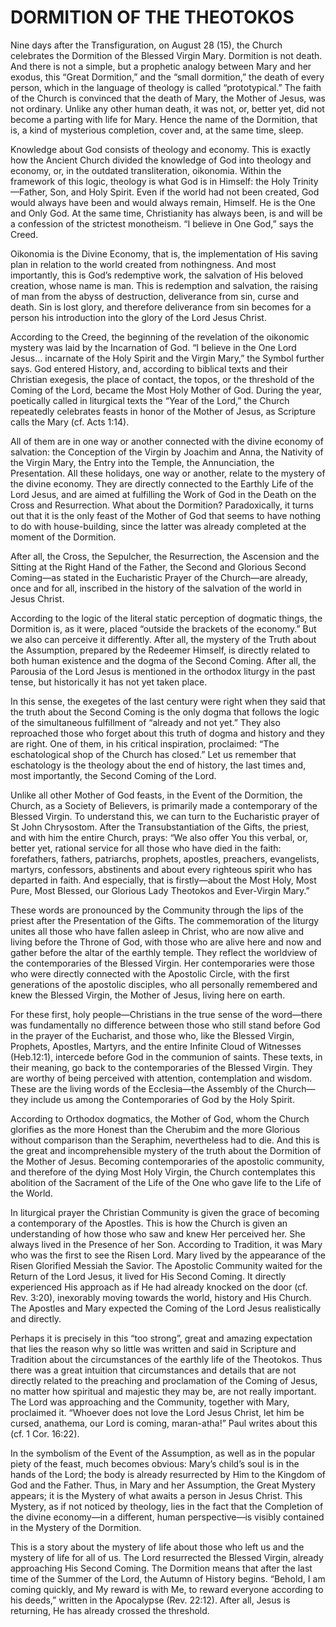 # DORMITION OF THE THEOTOKOS

Nine days after the Transfiguration, on August 28 (15), the Church celebrates the Dormition of the Blessed Virgin Mary. Dormition is not death. And there is not a simple, but a prophetic analogy between Mary and her exodus, this “Great Dormition,” and the “small dormition,” the death of every person, which in the language of theology is called “prototypical.” The faith of the Church is convinced that the death of Mary, the Mother of Jesus, was not ordinary. Unlike any other human death, it was not, or, better yet, did not become a parting with life for Mary. Hence the name of the Dormition, that is, a kind of mysterious completion, cover and, at the same time, sleep.

Knowledge about God consists of theology and economy. This is exactly how the Ancient Church divided the knowledge of God into theology and economy, or, in the outdated transliteration, oikonomia. Within the framework of this logic, theology is what God is in Himself: the Holy Trinity—Father, Son, and Holy Spirit. Even if the world had not been created, God would always have been and would always remain, Himself. He is the One and Only God. At the same time, Christianity has always been, is and will be a confession of the strictest monotheism. “I believe in One God,” says the Creed.

Oikonomia is the Divine Economy, that is, the implementation of His saving plan in relation to the world created from nothingness. And most importantly, this is God’s redemptive work, the salvation of His beloved creation, whose name is man. This is redemption and salvation, the raising of man from the abyss of destruction, deliverance from sin, curse and death. Sin is lost glory, and therefore deliverance from sin becomes for a person his introduction into the glory of the Lord Jesus Christ.

According to the Creed, the beginning of the revelation of the oikonomic mystery was laid by the Incarnation of God. “I believe in the One Lord Jesus... incarnate of the Holy Spirit and the Virgin Mary,” the Symbol further says. God entered History, and, according to biblical texts and their Christian exegesis, the place of contact, the topos, or the threshold of the Coming of the Lord, became the Most Holy Mother of God. During the year, poetically called in liturgical texts the “Year of the Lord,” the Church repeatedly celebrates feasts in honor of the Mother of Jesus, as Scripture calls the Mary (cf. Acts 1:14).

All of them are in one way or another connected with the divine economy of salvation: the Conception of the Virgin by Joachim and Anna, the Nativity of the Virgin Mary, the Entry into the Temple, the Annunciation, the Presentation. All these holidays, one way or another, relate to the mystery of the divine economy. They are directly connected to the Earthly Life of the Lord Jesus, and are aimed at fulfilling the Work of God in the Death on the Cross and Resurrection. What about the Dormition? Paradoxically, it turns out that it is the only feast of the Mother of God that seems to have nothing to do with house-building, since the latter was already completed at the moment of the Dormition.

After all, the Cross, the Sepulcher, the Resurrection, the Ascension and the Sitting at the Right Hand of the Father, the Second and Glorious Second Coming—as stated in the Eucharistic Prayer of the Church—are already, once and for all, inscribed in the history of the salvation of the world in Jesus Christ.

According to the logic of the literal static perception of dogmatic things, the Dormition is, as it were, placed “outside the brackets of the economy.” But we also can perceive it differently. After all, the mystery of the Truth about the Assumption, prepared by the Redeemer Himself, is directly related to both human existence and the dogma of the Second Coming. After all, the Parousia of the Lord Jesus is mentioned in the orthodox liturgy in the past tense, but historically it has not yet taken place.

In this sense, the exegetes of the last century were right when they said that the truth about the Second Coming is the only dogma that follows the logic of the simultaneous fulfillment of “already and not yet.” They also reproached those who forget about this truth of dogma and history and they are right. One of them, in his critical inspiration, proclaimed: “The eschatological shop of the Church has closed.” Let us remember that eschatology is the theology about the end of history, the last times and, most importantly, the Second Coming of the Lord.

Unlike all other Mother of God feasts, in the Event of the Dormition, the Church, as a Society of Believers, is primarily made a contemporary of the Blessed Virgin. To understand this, we can turn to the Eucharistic prayer of St John Chrysostom. After the Transubstantiation of the Gifts, the priest, and with him the entire Church, prays: “We also offer You this verbal, or, better yet, rational service for all those who have died in the faith: forefathers, fathers, patriarchs, prophets, apostles, preachers, evangelists, martyrs, confessors, abstinents and about every righteous spirit who has departed in faith. And especially, that is firstly—about the Most Holy, Most Pure, Most Blessed, our Glorious Lady Theotokos and Ever-Virgin Mary.”

These words are pronounced by the Community through the lips of the priest after the Presentation of the Gifts. The commemoration of the liturgy unites all those who have fallen asleep in Christ, who are now alive and living before the Throne of God, with those who are alive here and now and gather before the altar of the earthly temple. They reflect the worldview of the contemporaries of the Blessed Virgin. Her contemporaries were those who were directly connected with the Apostolic Circle, with the first generations of the apostolic disciples, who all personally remembered and knew the Blessed Virgin, the Mother of Jesus, living here on earth.

For these first, holy people—Christians in the true sense of the word—there was fundamentally no difference between those who still stand before God in the prayer of the Eucharist, and those who, like the Blessed Virgin, Prophets, Apostles, Martyrs, and the entire Infinite Cloud of Witnesses (Heb.12:1), intercede before God in the communion of saints. These texts, in their meaning, go back to the contemporaries of the Blessed Virgin. They are worthy of being perceived with attention, contemplation and wisdom. These are the living words of the Ecclesia—the Assembly of the Church—they include us among the Contemporaries of God by the Holy Spirit.

According to Orthodox dogmatics, the Mother of God, whom the Church glorifies as the more Honest than the Cherubim and the more Glorious without comparison than the Seraphim, nevertheless had to die. And this is the great and incomprehensible mystery of the truth about the Dormition of the Mother of Jesus. Becoming contemporaries of the apostolic community, and therefore of the dying Most Holy Virgin, the Church contemplates this abolition of the Sacrament of the Life of the One who gave life to the Life of the World.

In liturgical prayer the Christian Community is given the grace of becoming a contemporary of the Apostles. This is how the Church is given an understanding of how those who saw and knew Her perceived her. She always lived in the Presence of her Son. According to Tradition, it was Mary who was the first to see the Risen Lord. Mary lived by the appearance of the Risen Glorified Messiah the Savior. The Apostolic Community waited for the Return of the Lord Jesus, it lived for His Second Coming. It directly experienced His approach as if He had already knocked on the door (cf. Rev. 3:20), inexorably moving towards the world, history and His Church. The Apostles and Mary expected the Coming of the Lord Jesus realistically and directly.

Perhaps it is precisely in this “too strong”, great and amazing expectation that lies the reason why so little was written and said in Scripture and Tradition about the circumstances of the earthly life of the Theotokos. Thus there was a great intuition that circumstances and details that are not directly related to the preaching and proclamation of the Coming of Jesus, no matter how spiritual and majestic they may be, are not really important. The Lord was approaching and the Community, together with Mary, proclaimed it. “Whoever does not love the Lord Jesus Christ, let him be cursed, anathema, our Lord is coming, maran-atha!” Paul writes about this (cf. 1 Cor. 16:22).

In the symbolism of the Event of the Assumption, as well as in the popular piety of the feast, much becomes obvious: Mary’s child’s soul is in the hands of the Lord; the body is already resurrected by Him to the Kingdom of God and the Father. Thus, in Mary and her Assumption, the Great Mystery appears; it is the Mystery of what awaits a person in Jesus Christ. This Mystery, as if not noticed by theology, lies in the fact that the Completion of the divine economy—in a different, human perspective—is visibly contained in the Mystery of the Dormition.

This is a story about the mystery of life about those who left us and the mystery of life for all of us. The Lord resurrected the Blessed Virgin, already approaching His Second Coming. The Dormition means that after the last time of the Summer of the Lord, the Autumn of History begins. “Behold, I am coming quickly, and My reward is with Me, to reward everyone according to his deeds,” written in the Apocalypse (Rev. 22:12). After all, Jesus is returning, He has already crossed the threshold.
